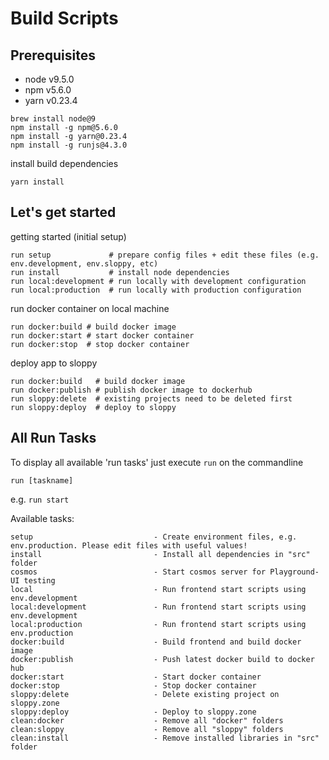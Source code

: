 # Build Scripts

## Prerequisites

* node v9.5.0
* npm v5.6.0
* yarn v0.23.4

```
brew install node@9
npm install -g npm@5.6.0
npm install -g yarn@0.23.4
npm install -g runjs@4.3.0
```

install build dependencies
```
yarn install
```

## Let's get started

getting started (initial setup)
```
run setup             # prepare config files + edit these files (e.g. env.development, env.sloppy, etc)
run install           # install node dependencies
run local:development # run locally with development configuration
run local:production  # run locally with production configuration
```

run docker container on local machine
```
run docker:build # build docker image
run docker:start # start docker container
run docker:stop  # stop docker container
```

deploy app to sloppy
```
run docker:build   # build docker image
run docker:publish # publish docker image to dockerhub
run sloppy:delete  # existing projects need to be deleted first
run sloppy:deploy  # deploy to sloppy
```

## All Run Tasks

To display all available 'run tasks' just execute `run` on the commandline

`run [taskname]`

e.g. `run start`

Available tasks:
```
setup                           - Create environment files, e.g. env.production. Please edit files with useful values!
install                         - Install all dependencies in "src" folder
cosmos                          - Start cosmos server for Playground-UI testing
local                           - Run frontend start scripts using env.development
local:development               - Run frontend start scripts using env.development
local:production                - Run frontend start scripts using env.production
docker:build                    - Build frontend and build docker image
docker:publish                  - Push latest docker build to docker hub
docker:start                    - Start docker container
docker:stop                     - Stop docker container
sloppy:delete                   - Delete existing project on sloppy.zone
sloppy:deploy                   - Deploy to sloppy.zone
clean:docker                    - Remove all "docker" folders
clean:sloppy                    - Remove all "sloppy" folders
clean:install                   - Remove installed libraries in "src" folder
```

